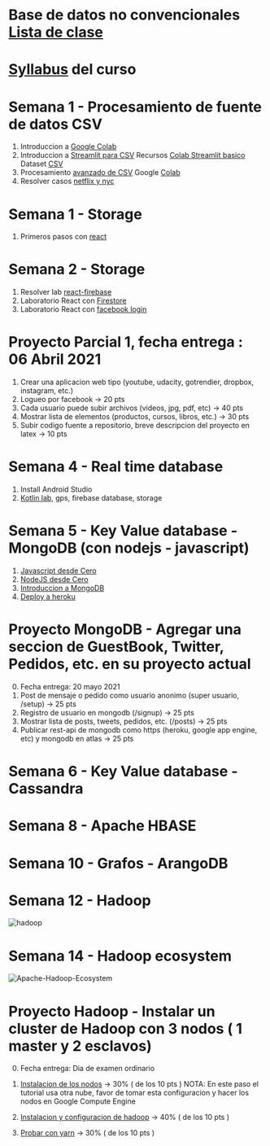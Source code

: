 # Base de datos no convencionales [Lista de clase](https://docs.google.com/spreadsheets/d/14vRrlxrFk6a6wMRoQzcAlPPzOea9Tnc8/edit?usp=sharing&ouid=112454259737266877874&rtpof=true&sd=true)
# [Syllabus](https://www.uv.mx/fei/plan-de-estudios/ingenieria-de-software/) del curso 

# Semana 1 - Procesamiento de fuente de datos CSV
1. Introduccion a [Google Colab](https://www.adictosaltrabajo.com/2019/06/04/google-colab-python-y-machine-learning-en-la-nube/)
2. Introduccion a [Streamlit para CSV](https://github.com/adsoftsito/nosql/blob/main/csv/Modulo_5_%20AplicacionWebdeCienciadedatos.pdf) Recursos [Colab Streamlit basico](https://github.com/adsoftsito/nosql/blob/main/csv/APRENDE_M5_sincronico.ipynb) Dataset [CSV](https://github.com/adsoftsito/nosql/blob/main/csv/dataset.csv)
3. Procesamiento [avanzado de CSV](https://github.com/adsoftsito/nosql/blob/main/csv/DSAModulo5_Profundiza_final_AdolfoCenteno_Feb2022.pdf) Google [Colab](https://github.com/adsoftsito/nosql/blob/main/csv/PROFUNDIZA_M5_AdolfoCenteno_Feb2022.ipynb)
4. Resolver casos [netflix y nyc](https://github.com/adsoftsito/nosql/blob/main/csv/LIVEMD5-Preparar%20para%20Aplicar_final.pdf)


# Semana 1 - Storage
1. Primeros pasos con [react](https://www.udemy.com/course/react-the-beginners-course/)

# Semana 2 - Storage
1. Resolver lab [react-firebase](https://dev.to/itnext/how-to-do-image-upload-with-firebase-in-react-cpj)
2. Laboratorio React con [Firestore](https://bezkoder.com/react-firestore-crud/)
3. Laboratorio React con [facebook login](https://www.djamware.com/post/5e6d6a9a05efef95f94c4aed/reactjs-tutorial-facebook-login-example)
# Proyecto Parcial 1, fecha entrega : 06 Abril 2021
1. Crear una aplicacion web tipo (youtube, udacity, gotrendier, dropbox, instagram, etc.)
2. Logueo por facebook -> 20 pts
3. Cada usuario puede subir archivos (videos, jpg, pdf, etc) -> 40 pts
4. Mostrar lista de elementos (productos, cursos, libros, etc.) -> 30 pts
5. Subir codigo fuente a repositorio, breve descripcion del proyecto en latex -> 10 pts

# Semana 4 - Real time database 
1. Install Android Studio
2. [Kotlin lab](), gps, firebase database, storage

# Semana 5 - Key Value database - MongoDB (con nodejs - javascript)
1. [Javascript desde Cero](https://docs.google.com/presentation/d/12jIpzR_-DansrQG9FDWXJ7RQbqwDCTY2fYR7aofg0-I/edit#slide=id.gd2dfca2dfb_0_5)
2. [NodeJS desde Cero](https://docs.google.com/presentation/d/1-WYYV7bmkjMeRM5I7CLmyEouzkQTSlqRlxds67atLlI/edit#slide=id.gd35d1e4ed9_0_183)
3. [Introduccion a MongoDB](https://github.com/adsoftsito/iotec/blob/master/day1/iotec_day_1.pdf)
4. [Deploy a heroku](https://devcenter.heroku.com/articles/deploying-nodejs)

# Proyecto MongoDB - Agregar una seccion de GuestBook, Twitter, Pedidos, etc. en su proyecto actual
0. Fecha entrega: 20 mayo 2021
1. Post de mensaje o pedido como usuario anonimo (super usuario, /setup) -> 25 pts
2. Registro de usuario en mongodb (/signup) -> 25 pts
3. Mostrar lista de posts, tweets, pedidos, etc. (/posts) -> 25 pts
3. Publicar rest-api de mongodb como https (heroku, google app engine, etc) y mongodb en atlas -> 25 pts

# Semana 6 - Key Value database - Cassandra
# Semana 8 - Apache HBASE
# Semana 10 - Grafos - ArangoDB

# Semana 12 - Hadoop

![hadoop](https://user-images.githubusercontent.com/11464353/109611299-a5121780-7af3-11eb-8187-657001405a58.png)

# Semana 14 - Hadoop ecosystem

![Apache-Hadoop-Ecosystem](https://user-images.githubusercontent.com/11464353/109611696-3d100100-7af4-11eb-8139-42ff41c8a6b9.png)

# Proyecto Hadoop - Instalar un cluster de Hadoop con 3 nodos ( 1 master y 2 esclavos)
0. Fecha entrega: Dia de examen ordinario
1. [Instalacion de los nodos](https://www.linode.com/docs/guides/getting-started/) -> 30% ( de los 10 pts )
   NOTA: En este paso el tutorial usa otra nube, favor de tomar esta configuracion y hacer los nodos en Google Compute Engine
   
2. [Instalacion y configuracion de hadoop](https://www.linode.com/docs/guides/how-to-install-and-set-up-hadoop-cluster/) -> 40% ( de los 10 pts )
3. [Probar con yarn]() -> 30% ( de los 10 pts )

